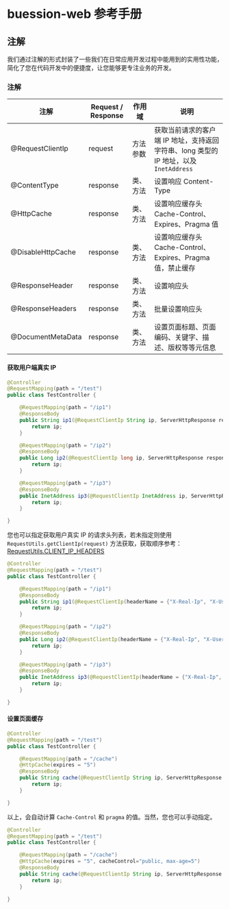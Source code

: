 # buession-web 参考手册


## 注解


我们通过注解的形式封装了一些我们在日常应用开发过程中能用到的实用性功能，简化了您在代码开发中的便捷度，让您能够更专注业务的开发。


### 注解

|  注解               | Request / Response   | 作用域             | 说明                                                    |
|  ----              | ----                  | ----              | ----                                                   |
| @RequestClientIp   | request               | 方法参数           | 获取当前请求的客户端 IP 地址，支持返回字符串、long 类型的 IP 地址，以及 `InetAddress`                       |
| @ContentType       | response              | 类、方法           | 设置响应 Content-Type                                   |
| @HttpCache         | response              | 类、方法           | 设置响应缓存头 Cache-Control、Expires、Pragma 值           |
| @DisableHttpCache  | response              | 类、方法           | 设置响应缓存头 Cache-Control、Expires、Pragma 值，禁止缓存  |
| @ResponseHeader    | response              | 类、方法           | 设置响应头                                                |
| @ResponseHeaders   | response              | 类、方法           | 批量设置响应头                                            |
| @DocumentMetaData  | response              | 类、方法           | 设置页面标题、页面编码、关键字、描述、版权等等元信息            |


#### 获取用户端真实 IP

```java
@Controller
@RequestMapping(path = "/test")
public class TestController {

	@RequestMapping(path = "/ip1")
	@ResponseBody
	public String ip1(@RequestClientIp String ip, ServerHttpResponse response){
		return ip;
	}

	@RequestMapping(path = "/ip2")
	@ResponseBody
	public Long ip2(@RequestClientIp long ip, ServerHttpResponse response){
		return ip;
	}

	@RequestMapping(path = "/ip3")
	@ResponseBody
	public InetAddress ip3(@RequestClientIp InetAddress ip, ServerHttpResponse response){
		return ip;
	}

}
```

您也可以指定获取用户真实 IP 的请求头列表，若未指定则使用 `RequestUtils.getClientIp(request)` 方法获取，获取顺序参考：[RequestUtils.CLIENT_IP_HEADERS](https://javadoc.io/static/com.buession/buession-web/2.3.0/com/buession/web/http/request/RequestUtils.html#CLIENT_IP_HEADERS)

```java
@Controller
@RequestMapping(path = "/test")
public class TestController {

	@RequestMapping(path = "/ip1")
	@ResponseBody
	public String ip1(@RequestClientIp(headerName = {"X-Real-Ip", "X-User-Real-Ip"}) String ip, ServerHttpResponse response){
		return ip;
	}

	@RequestMapping(path = "/ip2")
	@ResponseBody
	public Long ip2(@RequestClientIp(headerName = {"X-Real-Ip", "X-User-Real-Ip"}) long ip, ServerHttpResponse response){
		return ip;
	}

	@RequestMapping(path = "/ip3")
	@ResponseBody
	public InetAddress ip3(@RequestClientIp(headerName = {"X-Real-Ip", "X-User-Real-Ip"}) InetAddress ip, ServerHttpResponse response){
		return ip;
	}

}
```


#### 设置页面缓存

```java
@Controller
@RequestMapping(path = "/test")
public class TestController {

	@RequestMapping(path = "/cache")
	@HttpCache(expires = "5")
	@ResponseBody
	public String cache(@RequestClientIp String ip, ServerHttpResponse response){
		return ip;
	}

}
```

以上，会自动计算 `Cache-Control` 和 `pragma` 的值。当然，您也可以手动指定。

```java
@Controller
@RequestMapping(path = "/test")
public class TestController {

	@RequestMapping(path = "/cache")
	@HttpCache(expires = "5", cacheControl="public, max-age=5")
	@ResponseBody
	public String cache(@RequestClientIp String ip, ServerHttpResponse response){
		return ip;
	}

}
```